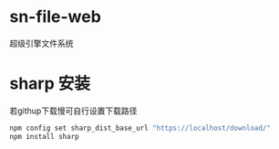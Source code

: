 # sn-file-web
超级引擎文件系统


# sharp 安装

若githup下载慢可自行设置下载路径

```sh
npm config set sharp_dist_base_url "https://localhost/download/"
npm install sharp
```